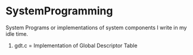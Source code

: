 # SystemProgramming
System Programs or implementations of system components I write in my idle time.

1. gdt.c = Implementation of Global Descriptor Table
